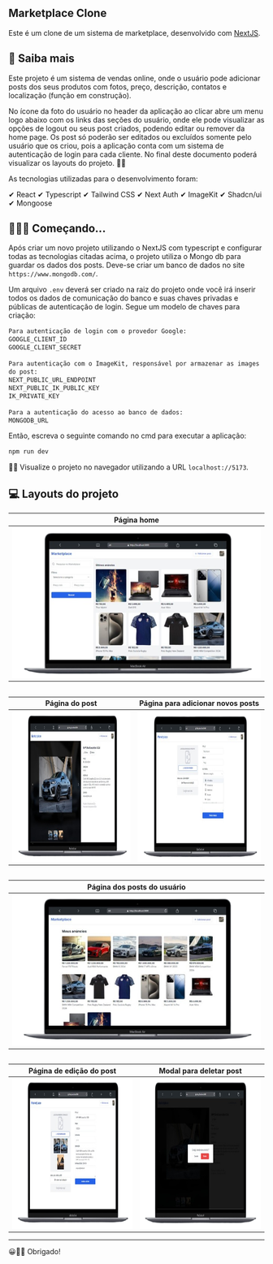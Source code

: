 ## Marketplace Clone
Este é um clone de um sistema de marketplace, desenvolvido com [NextJS](). 

##

## 👀 Saiba mais
Este projeto é um sistema de vendas online, onde o usuário pode adicionar posts dos seus produtos com fotos, preço, descrição, contatos e localização (função em construção).

No ícone da foto do usuário no header da aplicação ao clicar abre um menu logo abaixo com os links das seções do usuário, onde ele pode visualizar as opções de logout ou seus post criados, podendo editar ou remover da home page. Os post só poderão ser editados ou excluídos somente pelo usuário que os criou, pois a aplicação conta com um sistema de autenticação de login para cada cliente. 
No final deste documento poderá visualizar os layouts do projeto. 👍🏻

As tecnologias utilizadas para o desenvolvimento foram:

✔ React
✔ Typescript 
✔ Tailwind CSS
✔ Next Auth
✔ ImageKit
✔ Shadcn/ui
✔ Mongoose

##

## 👨🏻‍💻 Começando...
Após criar um novo projeto utilizando o NextJS com typescript e configurar todas as tecnologias citadas acima, o projeto utiliza o Mongo db para guardar os dados dos posts.
Deve-se criar um banco de dados no site `https://www.mongodb.com/`.

Um arquivo `.env` deverá ser criado na raiz do projeto onde você irá inserir todos os dados de comunicação do banco e suas chaves privadas e públicas de autenticação de login. Segue um modelo de chaves para criação:

```
Para autenticação de login com o provedor Google:
GOOGLE_CLIENT_ID
GOOGLE_CLIENT_SECRET

Para autenticação com o ImageKit, responsável por armazenar as images do post:
NEXT_PUBLIC_URL_ENDPOINT
NEXT_PUBLIC_IK_PUBLIC_KEY
IK_PRIVATE_KEY

Para a autenticação do acesso ao banco de dados:
MONGODB_URL
```

Então, escreva o seguinte comando no cmd para executar a aplicação:

```bash
npm run dev
```

👍🏻 Visualize o projeto no navegador utilizando a URL `localhost://5173`.

##

## 💻 Layouts do projeto

| Página home | 
|--|
|<img height="297" src="./github/home-page.png" /> |

##
| Página do post | Página para adicionar novos posts |
|--|--|
|<img height="297" src="./github/product-page.png" /> | <img height="297" src="./github/add-product-page.png" /> |

##
| Página dos posts do usuário | 
|--|
|<img height="297" src="./github/my-posts-page.png" /> |

##
| Página de edição do post | Modal para deletar post |
|--|--|
|<img height="297" src="./github/product-edit-page.png" /> | <img height="297" src="./github/product-delete-page.png" /> |

---

😀👍🏻 Obrigado!
